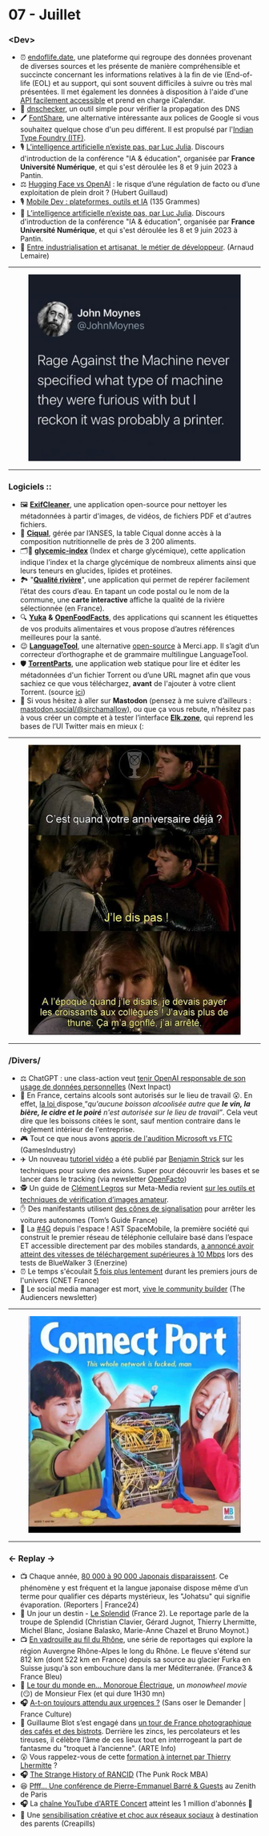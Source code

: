 # 07 - Juillet

### \<Dev>

* ⏰ [endoflife.date](https://endoflife.date/), une plateforme qui regroupe des données provenant de diverses sources et les présente de manière compréhensible et succincte concernant les informations relatives à la fin de vie (End-of-life (EOL) et au support, qui sont souvent difficiles à suivre ou très mal présentées. Il met également les données à disposition à l'aide d'une [API facilement accessible](https://endoflife.date/docs/api) et prend en charge iCalendar.
* 🧐 [dnschecker](https://dnschecker.org/), un outil simple pour vérifier la propagation des DNS
* 🖊 [FontShare](https://www.fontshare.com/), une alternative intéressante aux polices de Google si vous souhaitez quelque chose d'un peu différent. Il est propulsé par l'[Indian Type Foundry (ITF)](https://www.indiantypefoundry.com/).
* 🎙 [L’intelligence artificielle n’existe pas, par Luc Julia](https://www.youtube.com/watch?v=yuDBSbng_8o). Discours d'introduction de la conférence "IA & éducation", organisée par **France Université Numérique**, et qui s'est déroulée les 8 et 9 juin 2023 à Pantin.
* ⚖ [Hugging Face vs OpenAI](https://hubertguillaud.wordpress.com/2023/07/10/hugging-face-vs-openai-le-risque-dune-regulation-de-facto-ou-dune-exploitation-de-plein-droit/) : le risque d’une régulation de facto ou d’une exploitation de plein droit ? (Hubert Guillaud)
* 🎙 [Mobile Dev : plateformes, outils et IA](https://shows.acast.com/135-grammes/episodes/mobile-dev-plateformes-outils-et-ia) (135 Grammes)
* 🌈 [L’intelligence artificielle n’existe pas, par Luc Julia](https://www.youtube.com/watch?v=yuDBSbng_8o). Discours d'introduction de la conférence "IA & éducation", organisée par **France Université Numérique**, et qui s'est déroulée les 8 et 9 juin 2023 à Pantin.
* 🔨 [Entre industrialisation et artisanat, le métier de développeur](https://www.youtube.com/watch?v=bQfumbBN6YQ). (Arnaud Lemaire)

***

<figure><img src="../../.gitbook/assets/image (6) (1).png" alt=""><figcaption></figcaption></figure>

***

### Logiciels ::

* 🖼️ [**ExifCleaner**](https://github.com/szTheory/exifcleaner), une application open-source pour nettoyer les métadonnées à partir d'images, de vidéos, de fichiers PDF et d'autres fichiers.
* 🥕 [**Ciqual**](https://ciqual.anses.fr/), gérée par l’ANSES, la table Ciqual donne accès à la composition nutritionnelle de près de 3 200 aliments.
* 🗂️🍕 [**glycemic-index**](https://glycemic-index.net/) (Index et charge glycémique), cette application indique l’index et la charge glycémique de nombreux aliments ainsi que leurs teneurs en glucides, lipides et protéines.
* 🏞️ "[**Qualité rivière**](https://www.eaurmc.fr/jcms/pro_119334/fr/edition-2023-de-l-appli-qualite-riviere)", une application qui permet de repérer facilement l’état des cours d’eau. En tapant un code postal ou le nom de la commune, une **carte interactive** affiche la qualité de la rivière sélectionnée (en France).
* 🔍 [**Yuka**](https://yuka.io/) **&** [**OpenFoodFacts**](https://fr.openfoodfacts.org/), des applications qui scannent les étiquettes de vos produits alimentaires et vous propose d’autres références meilleures pour la santé.
* 😉 [**LanguageTool**](https://languagetool.org/fr), une alternative [open-source](https://github.com/languagetool-org/languagetool) à Merci.app. Il s’agit d’un correcteur d’orthographe et de grammaire multilingue LanguageTool.
* 🛡 [**TorrentParts**](https://torrent.parts/), une application web statique pour lire et éditer les métadonnées d'un fichier Torrent ou d’une URL magnet afin que vous sachiez ce que vous téléchargez, **avant** de l'ajouter à votre client Torrent. (source [ici](https://github.com/leoherzog/TorrentParts))
* 🐘 Si vous hésitez à aller sur **Mastodon** (pensez à me suivre d’ailleurs : [mastodon.social/@sirchamallow](https://www.mastodon.social/@sirchamallow)), ou que ça vous rebute, n’hésitez pas à vous créer un compte et à tester l’interface [**Elk.zone**](http://elk.zone), qui reprend les bases de l’UI Twitter mais en mieux (:

***

<figure><img src="../../.gitbook/assets/image (7) (1).png" alt=""><figcaption></figcaption></figure>

***

### /Divers/

* ⚖ ChatGPT : une class-action veut [tenir OpenAI responsable de son usage de données personnelles](https://www.nextinpact.com/lebrief/72001/chatgpt-class-action-veut-tenir-openai-responsable-son-usage-donnees-personnelles) (Next Inpact)
* 🍷 En France, certains alcools sont autorisés sur le lieu de travail 😮. En effet, [la loi ](https://www.legifrance.gouv.fr/codes/article_lc/LEGIARTI000029184975/)dispose[ ](https://www.legifrance.gouv.fr/codes/article_lc/LEGIARTI000029184975/)“_qu'aucune boisson alcoolisée autre que **le vin, la bière, le cidre et le poiré** n'est autorisée sur le lieu de travail”_. Cela veut dire que les boissons citées le sont, sauf mention contraire dans le règlement intérieur de l'entreprise.
* 🎮 Tout ce que nous avons [appris de l'audition Microsoft vs FTC](https://www.gamesindustry.biz/everything-we-learned-from-the-microsoft-vs-ftc-hearing) (GamesIndustry)
* ✈️ Un nouveau [tutoriel vidéo](https://www.youtube.com/watch?v=8eJk0zij1iM) a été publié par [Benjamin Strick](https://twitter.com/BenDoBrown) sur les techniques pour suivre des avions. Super pour découvrir les bases et se lancer dans le tracking (via newsletter [OpenFacto](https://twitter.com/openfacto))
* 🕵 Un guide de [Clément Legros](https://twitter.com/clementlegros54) sur Meta-Media revient [sur les outils et techniques de vérification d’images amateur](https://www.meta-media.fr/2023/06/09/comment-ne-pas-etre-manipule-par-une-image-outils-et-conseils.html).
* ✋ Des manifestants utilisent [des cônes de signalisation](https://www.tomsguide.fr/des-manifestants-utilisent-des-cones-de-signalisation-pour-arreter-les-voitures-autonomes/) pour arrêter les voitures autonomes (Tom’s Guide France)
* 📱 La [#4G](https://www.linkedin.com/feed/hashtag/?keywords=4g\&highlightedUpdateUrns=urn%3Ali%3Aactivity%3A7079742696449282048) depuis l'espace ! AST SpaceMobile, la première société qui construit le premier réseau de téléphonie cellulaire basé dans l’espace ET accessible directement par des mobiles standards, [a annoncé avoir atteint des vitesses de téléchargement supérieures à 10 Mbps](https://www.enerzine.com/la-4g-depuis-lespace-les-tests-reussis-dast-spacemobile/59235-2023-06) lors des tests de BlueWalker 3 (Enerzine)
* ⏰ Le temps s'écoulait [5 fois plus lentement](https://www.cnetfrance.fr/news/le-temps-s-ecoulait-5-fois-plus-lentement-durant-les-premiers-jours-de-l-univers-39960320.htm) durant les premiers jours de l'univers (CNET France)
* 👥 Le social media manager est mort, [vive le community builder](https://theaudiencers.com/fr/decisions/le-social-media-manager-est-mort-vive-le-community-builder/) (The Audiencers newsletter)

***

<figure><img src="../../.gitbook/assets/image (8) (1).png" alt=""><figcaption></figcaption></figure>

***

### ← Replay →

* 📺 Chaque année, [80 000 à 90 000 Japonais disparaissent](https://www.france24.com/fr/%C3%A9missions/reporters/20230623-qui-sont-les-%C3%A9vapor%C3%A9s-ces-disparus-volontaires-au-japon). Ce phénomène y est fréquent et la langue japonaise dispose même d’un terme pour qualifier ces départs mystérieux, les "Johatsu" qui signifie évaporation. (Reporters | France24)
* 🎥 Un jour un destin - [Le Splendid](https://www.france.tv/france-3/un-jour-un-destin/un-jour-un-destin-saison-15/5029957-le-splendid.html) (France 2). Le reportage parle de la troupe de Splendid (Christian Clavier, Gérard Jugnot, Thierry Lhermitte, Michel Blanc, Josiane Balasko, Marie-Anne Chazel et Bruno Moynot.)
* 📺 [En vadrouille au fil du Rhône](https://www.francebleu.fr/emissions/en-vadrouille-au-fil-du-rhone), une série de reportages qui explore la région Auvergne Rhône-Alpes le long du Rhône. Le fleuve s'étend sur 812 km (dont 522 km en France) depuis sa source au glacier Furka en Suisse jusqu'à son embouchure dans la mer Méditerranée. (France3 & France Bleu)
* 💫 [Le tour du monde en… Monoroue Électrique](https://www.youtube.com/watch?v=rTXQ1QLvZeQ), un _monowheel movie_ (😏) de Monsieur Flex (et qui dure 1H30 mn)
* **🎧** [A-t-on toujours attendu aux urgences ?](https://www.radiofrance.fr/franceculture/podcasts/sans-oser-le-demander/a-t-on-toujours-attendu-aux-urgences-7723784) (Sans oser le Demander | France Culture)
* 🍷 Guillaume Blot s’est engagé dans [un tour de France photographique des cafés et des bistrots](https://www.arte.tv/fr/videos/115975-000-A/tour-de-france-des-zincs-ou-l-art-modeste-du-bistrot-en-photos). Derrière les zincs, les percolateurs et les tireuses, il célèbre l’âme de ces lieux tout en interrogeant la part de fantasme du "troquet à l’ancienne". (ARTE Info)
* 😮 Vous rappelez-vous de cette [formation à internet par Thierry Lhermitte](https://www.youtu.be/X49CE-1F02o) ?
* **🎧** [The Strange History of RANCID](https://www.youtube.com/watch?v=nQHak3tdHfA) (The Punk Rock MBA)
* 😆 [Pfff… Une conférence de Pierre-Emmanuel Barré & Guests](https://youtu.be/HBJBxuIs6g0) au Zenith de Paris
* **🎧** La [chaîne YouTube d'ARTE Concert](https://www.youtube.com/@arteconcert) atteint les 1 million d'abonnés 🎉
* 📱 Une [sensibilisation créative et choc aux réseaux sociaux](https://youtu.be/xrpVBuUDS1s) à destination des parents (Creapills)
